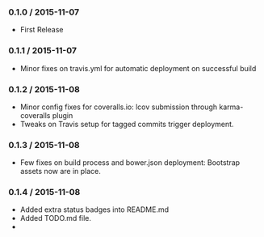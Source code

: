 ### 0.1.0 / 2015-11-07
* First Release

### 0.1.1 / 2015-11-07
* Minor fixes on travis.yml for automatic deployment on successful build

### 0.1.2 / 2015-11-08
* Minor config fixes for coveralls.io: lcov submission through karma-coveralls plugin
* Tweaks on Travis setup for tagged commits trigger deployment.

### 0.1.3 / 2015-11-08
* Few fixes on build process and bower.json deployment: Bootstrap assets now are in place.

### 0.1.4 / 2015-11-08
* Added extra status badges into README.md
* Added TODO.md file.
* 
